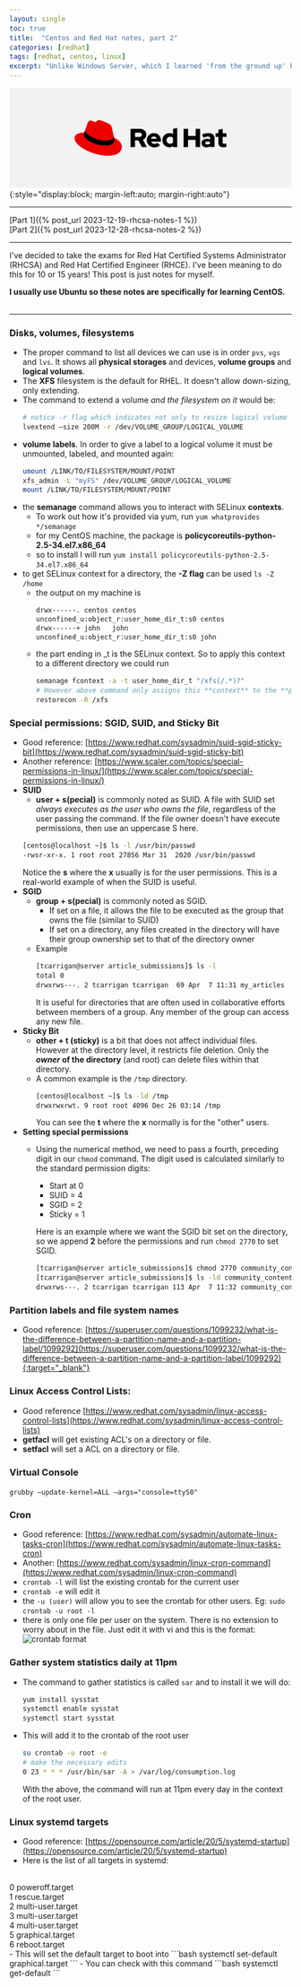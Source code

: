 ```yaml
---
layout: single
toc: true
title:  "Centos and Red Hat notes, part 2"
categories: [redhat]
tags: [redhat, centos, linux]
excerpt: "Unlike Windows Server, which I learned 'from the ground up' by reading textbooks, I've just sort of learned Linux on the job over the years. Now I'm going back to learn the basics: history, fundamentals, and things I've always glossed over." #this is a custom variable meant for a short description to be displayed on home page
---
```

![Red Hat logo](/assets/red-hat-logo.svg){:style="display:block; margin-left:auto; margin-right:auto"} 
<hr />
[Part 1]({% post_url 2023-12-19-rhcsa-notes-1 %})<br/>
[Part 2]({% post_url 2023-12-28-rhcsa-notes-2 %})<br/>
<hr />
<!-- begin_excerpt -->
I've decided to take the exams for Red Hat Certified Systems Administrator (RHCSA) and Red Hat Certified Engineer (RHCE). I've been meaning to do this for 10 or 15 years! This post is just notes for myself. 

<!-- end_excerpt -->
**I usually use Ubuntu so these notes are specifically for learning CentOS.**
<br/><br/>
<hr />

### Disks, volumes, filesystems
- The proper command to list all devices we can use is in order ```pvs```, ```vgs``` and ```lvs```. It shows all **physical storages** and devices, **volume groups** and **logical volumes**.
- The **XFS** filesystem is the default for RHEL. It doesn't allow down-sizing, only extending.
- The command to extend a volume *and the filesystem on it* would be:
  ````bash
  # notice -r flag which indicates not only to resize logical volume but also filesystem on it
  lvextend –size 200M -r /dev/VOLUME_GROUP/LOGICAL_VOLUME
  ````
- **volume labels**. In order to give a label to a logical volume it must be unmounted, labeled, and mounted again:
  ````bash
  umount /LINK/TO/FILESYSTEM/MOUNT/POINT
  xfs_admin -L "myFS" /dev/VOLUME_GROUP/LOGICAL_VOLUME
  mount /LINK/TO/FILESYSTEM/MOUNT/POINT
  ````
- the **semanage** command allows you to interact with SELinux **contexts**. 
  - To work out how it's provided via yum, run ```yum whatprovides */semanage```
  - for my CentOS machine, the package is **policycoreutils-python-2.5-34.el7.x86_64**
  - so to install I will run ```yum install policycoreutils-python-2.5-34.el7.x86_64```
- to get SELinux context for a directory, the **-Z flag** can be used
  ```ls -Z /home```
  - the output on my machine is
    ```[centos@localhost ~]$ ls -Z /home
    drwx------. centos centos unconfined_u:object_r:user_home_dir_t:s0 centos
    drwx------+ john   john   unconfined_u:object_r:user_home_dir_t:s0 john
    ```
  - the part ending in _t is the SELinux context. So to apply this context to a different directory we could run
    ````bash
    semanage fcontext -a -t user_home_dir_t "/xfs(/.*)?"
    # However above command only assigns this **context** to the **policy**. In order to write it to the filesystem we need to invoke:
    restorecon -R /xfs
    ````
### Special permissions: SGID, SUID, and Sticky Bit
- Good reference: [https://www.redhat.com/sysadmin/suid-sgid-sticky-bit](https://www.redhat.com/sysadmin/suid-sgid-sticky-bit)
- Another reference: [https://www.scaler.com/topics/special-permissions-in-linux/](https://www.scaler.com/topics/special-permissions-in-linux/)
- **SUID**
  - **user + s(pecial)** is commonly noted as SUID. A file with SUID set *always executes as the user who owns the file*, regardless of the user passing the command. If the file owner doesn't have execute permissions, then use an uppercase S here.
  ````bash
  [centos@localhost ~]$ ls -l /usr/bin/passwd
  -rwsr-xr-x. 1 root root 27856 Mar 31  2020 /usr/bin/passwd
  ````
  Notice the **s** where the **x** usually is for the user permissions. This is a real-world example of when the SUID is useful.
- **SGID**
  - **group + s(pecial)** is commonly noted as SGID. 
    - If set on a file, it allows the file to be executed as the group that owns the file (similar to SUID)
    - If set on a directory, any files created in the directory will have their group ownership set to that of the directory owner
  - Example
    ```bash
    [tcarrigan@server article_submissions]$ ls -l 
    total 0
    drwxrws---. 2 tcarrigan tcarrigan  69 Apr  7 11:31 my_articles
    ```
    It is useful for directories that are often used in collaborative efforts between members of a group. Any member of the group can access any new file. 
- **Sticky Bit**
  - **other + t (sticky)** is a bit that does not affect individual files. However at the directory level, it restricts file deletion. Only the **_owner_ of the directory** (and root) can delete files within that directory.
  - A common example is the ```/tmp``` directory.
    ```bash
    [centos@localhost ~]$ ls -ld /tmp
    drwxrwxrwt. 9 root root 4096 Dec 26 03:14 /tmp
    ```
    You can see the **t** where the **x** normally is for the "other" users. 
- **Setting special permissions**
  - Using the numerical method, we need to pass a fourth, preceding digit in our ```chmod``` command. The digit used is calculated similarly to the standard permission digits:
    - Start at 0
    - SUID = 4
    - SGID = 2
    - Sticky = 1

    Here is an example where we want the SGID bit set on the directory, so we append **2** before the permissions and run ```chmod 2770``` to set SGID.
    ```bash
    [tcarrigan@server article_submissions]$ chmod 2770 community_content/
    [tcarrigan@server article_submissions]$ ls -ld community_content/
    drwxrws---. 2 tcarrigan tcarrigan 113 Apr  7 11:32 community_content/
    ```

### Partition labels and file system names
- Good reference: [https://superuser.com/questions/1099232/what-is-the-difference-between-a-partition-name-and-a-partition-label/1099292](https://superuser.com/questions/1099232/what-is-the-difference-between-a-partition-name-and-a-partition-label/1099292){:target="_blank"}

### Linux Access Control Lists:
- Good reference [https://www.redhat.com/sysadmin/linux-access-control-lists](https://www.redhat.com/sysadmin/linux-access-control-lists)
- **getfacl** will get existing ACL's on a directory or file.
- **setfacl** will set a ACL on a directory or file.

### Virtual Console
```grubby –update-kernel=ALL –args="console=ttyS0"```

### Cron
- Good reference: [https://www.redhat.com/sysadmin/automate-linux-tasks-cron](https://www.redhat.com/sysadmin/automate-linux-tasks-cron)
- Another: [https://www.redhat.com/sysadmin/linux-cron-command](https://www.redhat.com/sysadmin/linux-cron-command)
- ```crontab -l``` will list the existing crontab for the current user
- ```crontab -e``` will edit it
- the ```-u (user)``` will allow you to see the crontab for other users. Eg: ```sudo crontab -u root -l```
- there is only one file per user on the system. There is no extension to worry about in the file. Just edit it with vi and this is the format:
![crontab format](/assets/red-hat-notes/crontab.jpg)


### Gather system statistics daily at 11pm
- The command to gather statistics is called ```sar``` and to install it we will do:
  ```bash
  yum install sysstat
  systemctl enable sysstat
  systemctl start sysstat
  ```
- This will add it to the crontab of the root user
  ```bash
  su crontab -u root -e
  # make the necessary edits
  0 23 * * * /usr/bin/sar -A > /var/log/consumption.log
  ```
  With the above, the command will run at 11pm every day in the context of the root user.

### Linux systemd targets
- Good reference: [https://opensource.com/article/20/5/systemd-startup](https://opensource.com/article/20/5/systemd-startup)
- Here is the list of all targets in systemd:<br>
<br>
  0 poweroff.target<br>
  1 rescue.target<br>
  2 multi-user.target<br>
  3 multi-user.target<br>
  4 multi-user.target<br>
  5 graphical.target<br>
  6 reboot.target<br>
- This will set the default target to boot into
  ```bash
  systemctl set-default graphical.target
  ```
- You can check with this command
  ```bash
  systemctl get-default
  ```